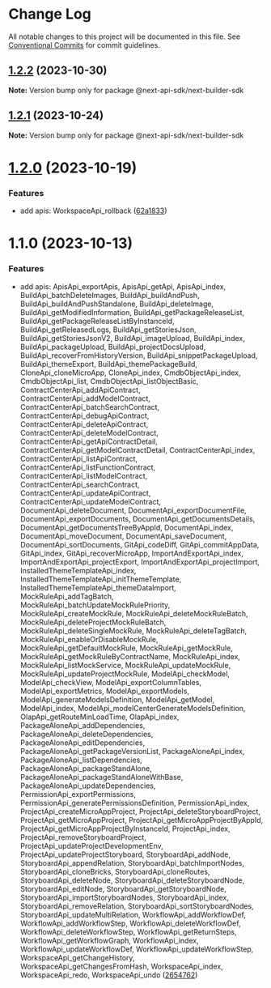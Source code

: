 # Change Log

All notable changes to this project will be documented in this file.
See [Conventional Commits](https://conventionalcommits.org) for commit guidelines.

## [1.2.2](https://github.com/easyops-cn/next-api-sdk/compare/@next-api-sdk/next-builder-sdk@1.2.1...@next-api-sdk/next-builder-sdk@1.2.2) (2023-10-30)

**Note:** Version bump only for package @next-api-sdk/next-builder-sdk

## [1.2.1](https://github.com/easyops-cn/next-api-sdk/compare/@next-api-sdk/next-builder-sdk@1.2.0...@next-api-sdk/next-builder-sdk@1.2.1) (2023-10-24)

**Note:** Version bump only for package @next-api-sdk/next-builder-sdk

# [1.2.0](https://github.com/easyops-cn/next-api-sdk/compare/@next-api-sdk/next-builder-sdk@1.1.0...@next-api-sdk/next-builder-sdk@1.2.0) (2023-10-19)

### Features

- add apis: WorkspaceApi_rollback ([62a1833](https://github.com/easyops-cn/next-api-sdk/commit/62a18332e933a583d3b390550d443ef08a96a822))

# 1.1.0 (2023-10-13)

### Features

- add apis: ApisApi_exportApis, ApisApi_getApi, ApisApi_index, BuildApi_batchDeleteImages, BuildApi_buildAndPush, BuildApi_buildAndPushStandalone, BuildApi_deleteImage, BuildApi_getModifiedInformation, BuildApi_getPackageReleaseList, BuildApi_getPackageReleaseListByInstanceId, BuildApi_getReleasedLogs, BuildApi_getStoriesJson, BuildApi_getStoriesJsonV2, BuildApi_imageUpload, BuildApi_index, BuildApi_packageUpload, BuildApi_projectDocsUpload, BuildApi_recoverFromHistoryVersion, BuildApi_snippetPackageUpload, BuildApi_themeExport, BuildApi_themePackageBuild, CloneApi_cloneMicroApp, CloneApi_index, CmdbObjectApi_index, CmdbObjectApi_list, CmdbObjectApi_listObjectBasic, ContractCenterApi_addApiContract, ContractCenterApi_addModelContract, ContractCenterApi_batchSearchContract, ContractCenterApi_debugApiContract, ContractCenterApi_deleteApiContract, ContractCenterApi_deleteModelContract, ContractCenterApi_getApiContractDetail, ContractCenterApi_getModelContractDetail, ContractCenterApi_index, ContractCenterApi_listApiContract, ContractCenterApi_listFunctionContract, ContractCenterApi_listModelContract, ContractCenterApi_searchContract, ContractCenterApi_updateApiContract, ContractCenterApi_updateModelContract, DocumentApi_deleteDocument, DocumentApi_exportDocumentFile, DocumentApi_exportDocuments, DocumentApi_getDocumentsDetails, DocumentApi_getDocumentsTreeByAppId, DocumentApi_index, DocumentApi_moveDocument, DocumentApi_saveDocument, DocumentApi_sortDocuments, GitApi_codeDiff, GitApi_commitAppData, GitApi_index, GitApi_recoverMicroApp, ImportAndExportApi_index, ImportAndExportApi_projectExport, ImportAndExportApi_projectImport, InstalledThemeTemplateApi_index, InstalledThemeTemplateApi_initThemeTemplate, InstalledThemeTemplateApi_themeDataImport, MockRuleApi_addTagBatch, MockRuleApi_batchUpdateMockRulePriority, MockRuleApi_createMockRule, MockRuleApi_deleteMockRuleBatch, MockRuleApi_deleteProjectMockRuleBatch, MockRuleApi_deleteSingleMockRule, MockRuleApi_deleteTagBatch, MockRuleApi_enableOrDisableMockRule, MockRuleApi_getDefaultMockRule, MockRuleApi_getMockRule, MockRuleApi_getMockRuleByContractName, MockRuleApi_index, MockRuleApi_listMockService, MockRuleApi_updateMockRule, MockRuleApi_updateProjectMockRule, ModelApi_checkModel, ModelApi_checkView, ModelApi_exportColumnTables, ModelApi_exportMetrics, ModelApi_exportModels, ModelApi_generateModelsDefinition, ModelApi_getModel, ModelApi_index, ModelApi_modelCenterGenerateModelsDefinition, OlapApi_getRouteMinLoadTime, OlapApi_index, PackageAloneApi_addDependencies, PackageAloneApi_deleteDependencies, PackageAloneApi_editDependencies, PackageAloneApi_getPackageVersionList, PackageAloneApi_index, PackageAloneApi_listDependencies, PackageAloneApi_packageStandAlone, PackageAloneApi_packageStandAloneWithBase, PackageAloneApi_updateDependencies, PermissionApi_exportPermissions, PermissionApi_generatePermissionsDefinition, PermissionApi_index, ProjectApi_createMicroAppProject, ProjectApi_deleteStoryboardProject, ProjectApi_getMicroAppProject, ProjectApi_getMicroAppProjectByAppId, ProjectApi_getMicroAppProjectByInstanceId, ProjectApi_index, ProjectApi_removeStoryboardProject, ProjectApi_updateProjectDevelopmentEnv, ProjectApi_updateProjectStoryboard, StoryboardApi_addNode, StoryboardApi_appendRelation, StoryboardApi_batchImportNodes, StoryboardApi_cloneBricks, StoryboardApi_cloneRoutes, StoryboardApi_deleteNode, StoryboardApi_deleteStoryboardNode, StoryboardApi_editNode, StoryboardApi_getStoryboardNode, StoryboardApi_importStoryboardNodes, StoryboardApi_index, StoryboardApi_removeRelation, StoryboardApi_sortStoryboardNodes, StoryboardApi_updateMultiRelation, WorkflowApi_addWorkflowDef, WorkflowApi_addWorkflowStep, WorkflowApi_deleteWorkflowDef, WorkflowApi_deleteWorkflowStep, WorkflowApi_getReturnSteps, WorkflowApi_getWorkflowGraph, WorkflowApi_index, WorkflowApi_updateWorkflowDef, WorkflowApi_updateWorkflowStep, WorkspaceApi_getChangeHistory, WorkspaceApi_getChangesFromHash, WorkspaceApi_index, WorkspaceApi_redo, WorkspaceApi_undo ([2654762](https://github.com/easyops-cn/next-api-sdk/commit/26547627b7b3c5c9107838aef35557b54ae9efce))
